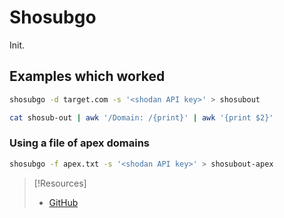 
# Shosubgo
Init.
## Examples which worked
```bash
shosubgo -d target.com -s '<shodan API key>' > shosubout

cat shosub-out | awk '/Domain: /{print}' | awk '{print $2}'
```
### Using a file of apex domains
```bash
shosubgo -f apex.txt -s '<shodan API key>' > shosubout-apex
```

> [!Resources]
> - [GitHub](https://github.com/incogbyte/shosubgo)